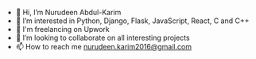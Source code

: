 - 👋 Hi, I’m Nurudeen Abdul-Karim
- 👀 I’m interested in Python, Django, Flask, JavaScript, React, C and C++
- 🌱 I'm freelancing on Upwork
- 💞️ I’m looking to collaborate on all interesting projects
- 📫 How to reach me nurudeen.karim2016@gmail.com

<!---
ProfNuru/ProfNuru is a ✨ special ✨ repository because its `README.md` (this file) appears on your GitHub profile.
You can click the Preview link to take a look at your changes.
--->
